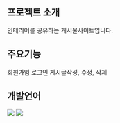 ## 프로젝트 소개
인테리어를 공유하는 게시물사이트입니다.

## 주요기능
회원가임
로그인
게시글작성, 수정, 삭제

## 개발언어 
<img src="https://img.shields.io/badge/React-#61DAFB?style=for-the-badge&logo=React&logoColor=white">
<img src="https://img.shields.io/badge/Firebase-FFCA28?style=flat-square&logo=firebase&logoColor=white"/>
